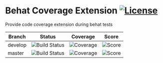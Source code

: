 Behat Coverage Extension [![License](https://img.shields.io/packagist/l/doyo/behat-coverage-extension.svg?style=flat-square)](#License)
====
Provide code coverage extension during behat tests

| Branch  | Status | Coverage | Score | 
|--- | --- | --- | --- |
| develop | ![Build Status][travis-develop] | ![Coverage][coveralls-develop] | ![Score][scrutinizer-develop] 
| master  | ![Build Status][travis-master] | ![Coverage][coveralls-master] | ![Score][scrutinizer-master]


[travis-develop]:       https://img.shields.io/travis/com/doyolabs/behat-coverage-extension/develop.svg?style=flat-square
[travis-master]:        https://img.shields.io/travis/com/doyolabs/behat-coverage-extension/master.svg?style=flat-square
[coveralls-develop]:    https://img.shields.io/coveralls/github/doyolabs/behat-coverage-extension/develop.svg?style=flat-square
[coveralls-master]:     https://img.shields.io/coveralls/github/doyolabs/behat-coverage-extension/develop.svg?style=flat-square
[scrutinizer-develop]:  https://img.shields.io/scrutinizer/quality/g/doyolabs/behat-coverage-extension/develop.svg?style=flat-square
[scrutinizer-master]:   https://img.shields.io/scrutinizer/quality/g/doyolabs/behat-coverage-extension/master.svg?style=flat-square
